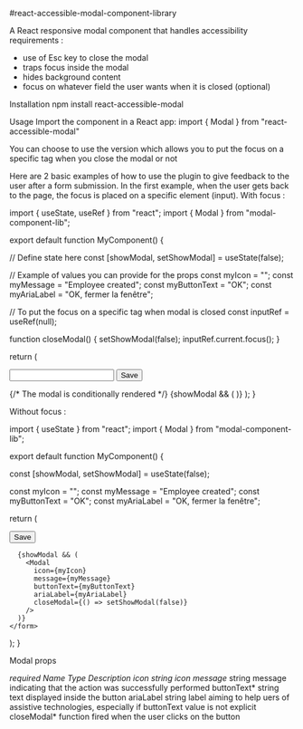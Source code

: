 #react-accessible-modal-component-library

A React responsive modal component that handles accessibility requirements :
-	use of Esc key to close the modal
-	traps focus inside the modal
-	hides background content
-	focus on whatever field the user wants when it is closed (optional)

Installation
npm install react-accessible-modal

Usage
Import the component in a React app:
import { Modal } from "react-accessible-modal"
 

You can choose to use the version which allows you to put the focus on a specific tag when you close the modal or not

Here are 2 basic examples of how to use the plugin to give feedback to the user after a form submission. In the first example, when the user gets back to the page, the focus is placed on a specific element (input).
With focus :

import { useState, useRef } from "react";
import { Modal } from "modal-component-lib";

export default function MyComponent() {

  // Define state here
  const [showModal, setShowModal] = useState(false);

  // Example of values you can provide for the props
  const myIcon = "";
  const myMessage = "Employee created";
  const myButtonText = "OK";
  const myAriaLabel = "OK, fermer la fenêtre";

  // To put the focus on a specific tag when modal is closed
  const inputRef = useRef(null);

  function closeModal() {
    setShowModal(false);
    inputRef.current.focus();
  }

  return (
    <form>
      <input forwardedRef={inputRef} />
      <button type="submit">Save</button>

{/* The modal is conditionally rendered */}
      {showModal && (
        <Modal
          icon={myIcon}
          message={myMessage}
          buttonText={myButtonText}
          ariaLabel={myAriaLabel}
          closeModal={closeModal}
        />
      )}
    </form>
  );
}
 
Without focus :

import { useState } from "react";
import { Modal } from "modal-component-lib";

export default function MyComponent() {

  const [showModal, setShowModal] = useState(false);

  const myIcon = "";
  const myMessage = "Employee created";
  const myButtonText = "OK";
  const myAriaLabel = "OK, fermer la fenêtre";

  return (
    <form>
      <button type="submit">Save</button>

      {showModal && (
        <Modal
          icon={myIcon}
          message={myMessage}
          buttonText={myButtonText}
          ariaLabel={myAriaLabel}
          closeModal={() => setShowModal(false)}
        />
      )}
    </form>
  );
}
 


Modal props

 *required
Name	Type	Description
icon	string	icon
message*	string	message indicating that the action was successfully performed
buttonText*	string	text displayed inside the button
ariaLabel	string	label aiming to help uers of assistive technologies, especially if buttonText value is not explicit
closeModal*	function	fired when the user clicks on the button


